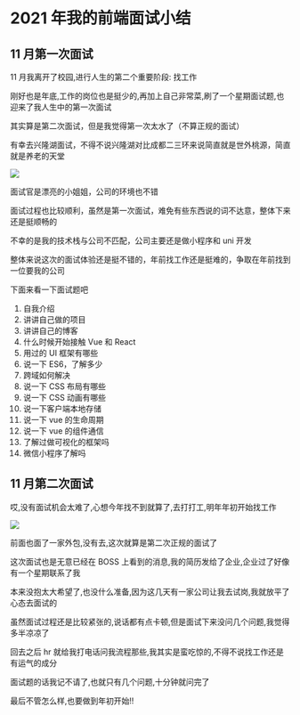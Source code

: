 # 2021 年我的前端面试小结

## 11 月第一次面试

11 月我离开了校园,进行人生的第二个重要阶段: 找工作

刚好也是年底,工作的岗位也是挺少的,再加上自己非常菜,刷了一个星期面试题,也迎来了我人生中的第一次面试

其实算是第二次面试，但是我觉得第一次太水了（不算正规的面试）

有幸去兴隆湖面试，不得不说兴隆湖对比成都二三环来说简直就是世外桃源，简直就是养老的天堂

![](https://gitee.com/itsandy/picgo-img/raw/master/随笔/兴隆湖.jpg)

面试官是漂亮的小姐姐，公司的环境也不错

面试过程也比较顺利，虽然是第一次面试，难免有些东西说的词不达意，整体下来还是挺顺畅的

不幸的是我的技术栈与公司不匹配，公司主要还是做小程序和 uni 开发

整体来说这次的面试体验还是挺不错的，年前找工作还是挺难的，争取在年前找到一位要我的公司

下面来看一下面试题吧

1.  自我介绍
2.  讲讲自己做的项目
3.  讲讲自己的博客
4.  什么时候开始接触 Vue 和 React
5.  用过的 UI 框架有哪些
6.  说一下 ES6，了解多少
7.  跨域如何解决
8.  说一下 CSS 布局有哪些
9.  说一下 CSS 动画有哪些
10. 说一下客户端本地存储
11. 说一下 vue 的生命周期
12. 说一下 vue 的组件通信
13. 了解过做可视化的框架吗
14. 微信小程序了解吗

## 11 月第二次面试

哎,没有面试机会太难了,心想今年找不到就算了,去打打工,明年年初开始找工作

![](https://gitee.com/itsandy/picgo-img/raw/master/未分类/我是废物.png)

前面也面了一家外包,没有去,这次就算是第二次正规的面试了

这次面试也是无意已经在 BOSS 上看到的消息,我的简历发给了企业,企业过了好像有一个星期联系了我

本来没抱太大希望了,也没什么准备,因为这几天有一家公司让我去试岗,我就放平了心态去面试的

虽然面试过程还是比较紧张的,说话都有点卡顿,但是面试下来没问几个问题,我觉得多半凉凉了

回去之后 hr 就给我打电话问我流程那些,我其实是蛮吃惊的,不得不说找工作还是有运气的成分

面试题的话我记不请了,也就只有几个问题,十分钟就问完了

最后不管怎么样,也要做到年初开始!!
